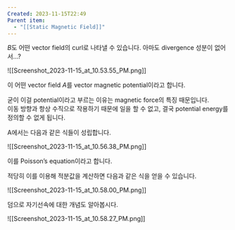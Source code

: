 ```yaml
---
Created: 2023-11-15T22:49
Parent item:
  - "[[Static Magnetic Field]]"
---
```

$B$﻿도 어떤 vector field의 curl로 나타낼 수 있습니다. 아마도 divergence 성분이 없어서…?

![[Screenshot_2023-11-15_at_10.53.55_PM.png]]

이 어떤 vector field $A$﻿를 vector magnetic potential이라고 합니다.

굳이 이걸 potential이라고 부르는 이유는 magnetic force의 특징 때문입니다.  
이동 방향과 항상 수직으로 작용하기 때문에 일을 할 수 없고, 결국 potential energy를 정의할 수 없게 됩니다.  

A에서는 다음과 같은 식들이 성립합니다.

![[Screenshot_2023-11-15_at_10.56.38_PM.png]]

이를 Poisson’s equation이라고 합니다.

적당히 이를 이용해 적분값을 계산하면 다음과 같은 식을 얻을 수 있습니다.

![[Screenshot_2023-11-15_at_10.58.00_PM.png]]

덤으로 자기선속에 대한 개념도 알아봅시다.

![[Screenshot_2023-11-15_at_10.58.27_PM.png]]
